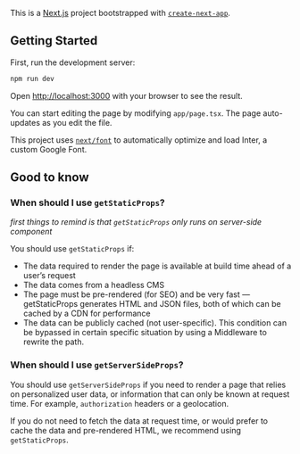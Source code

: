 This is a [Next.js](https://nextjs.org/) project bootstrapped with [`create-next-app`](https://github.com/vercel/next.js/tree/canary/packages/create-next-app).

## Getting Started

First, run the development server:

```bash
npm run dev
```

Open [http://localhost:3000](http://localhost:3000) with your browser to see the result.

You can start editing the page by modifying `app/page.tsx`. The page auto-updates as you edit the file.

This project uses [`next/font`](https://nextjs.org/docs/basic-features/font-optimization) to automatically optimize and load Inter, a custom Google Font.

## Good to know

### When should I use `getStaticProps`?

*first things to remind is that `getStaticProps` only runs on server-side component*

You should use `getStaticProps` if:

- The data required to render the page is available at build time ahead of a user’s request
- The data comes from a headless CMS
- The page must be pre-rendered (for SEO) and be very fast — getStaticProps generates HTML and JSON files, both of which can be cached by a CDN for performance
- The data can be publicly cached (not user-specific). This condition can be bypassed in certain specific situation by using a Middleware to rewrite the path.

### When should I use `getServerSideProps`?

You should use `getServerSideProps` if you need to render a page that relies on personalized user data, or information that can only be known at request time. For example, `authorization` headers or a geolocation.

If you do not need to fetch the data at request time, or would prefer to cache the data and pre-rendered HTML, we recommend using `getStaticProps`.